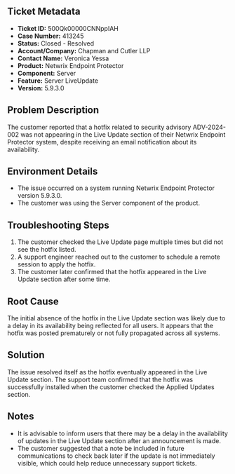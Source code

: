 ## Ticket Metadata
- **Ticket ID:** 500Qk00000CNNppIAH
- **Case Number:** 413245
- **Status:** Closed - Resolved
- **Account/Company:** Chapman and Cutler LLP
- **Contact Name:** Veronica Yessa
- **Product:** Netwrix Endpoint Protector
- **Component:** Server
- **Feature:** Server LiveUpdate
- **Version:** 5.9.3.0

## Problem Description
The customer reported that a hotfix related to security advisory ADV-2024-002 was not appearing in the Live Update section of their Netwrix Endpoint Protector system, despite receiving an email notification about its availability.

## Environment Details
- The issue occurred on a system running Netwrix Endpoint Protector version 5.9.3.0.
- The customer was using the Server component of the product.

## Troubleshooting Steps
1. The customer checked the Live Update page multiple times but did not see the hotfix listed.
2. A support engineer reached out to the customer to schedule a remote session to apply the hotfix.
3. The customer later confirmed that the hotfix appeared in the Live Update section after some time.

## Root Cause
The initial absence of the hotfix in the Live Update section was likely due to a delay in its availability being reflected for all users. It appears that the hotfix was posted prematurely or not fully propagated across all systems.

## Solution
The issue resolved itself as the hotfix eventually appeared in the Live Update section. The support team confirmed that the hotfix was successfully installed when the customer checked the Applied Updates section.

## Notes
- It is advisable to inform users that there may be a delay in the availability of updates in the Live Update section after an announcement is made.
- The customer suggested that a note be included in future communications to check back later if the update is not immediately visible, which could help reduce unnecessary support tickets.